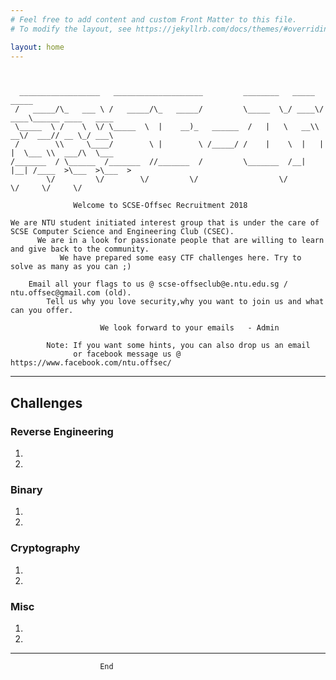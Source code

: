 ```yaml
---
# Feel free to add content and custom Front Matter to this file.
# To modify the layout, see https://jekyllrb.com/docs/themes/#overriding-theme-defaults

layout: home
---
```

```


  __________________   ____________________         ________   _____  _____                     
 /   _____/\_   ___ \ /   _____/\_   _____/         \_____  \_/ ____\/ ____\______ ____   ____  
 \_____  \ /    \  \/ \_____  \  |    __)_   ______  /   |   \   __\\   __\/  ___// __ \_/ ___\ 
 /        \\     \____/        \ |        \ /_____/ /    |    \  |   |  |  \___ \\  ___/\  \___ 
/_______  / \______  /_______  //_______  /         \_______  /__|   |__| /____  >\___  >\___  >
        \/         \/        \/         \/                  \/                 \/     \/     \/ 

              Welcome to SCSE-Offsec Recruitment 2018

We are NTU student initiated interest group that is under the care of SCSE Computer Science and Engineering Club (CSEC).
      We are in a look for passionate people that are willing to learn and give back to the community.
           We have prepared some easy CTF challenges here. Try to solve as many as you can ;)

	Email all your flags to us @ scse-offseclub@e.ntu.edu.sg / ntu.offsec@gmail.com (old).
		Tell us why you love security,why you want to join us and what can you offer.

                    We look forward to your emails   - Admin

        Note: If you want some hints, you can also drop us an email 
              or facebook message us @ https://www.facebook.com/ntu.offsec/
```

------------------------------------------------------------------------------------
## Challenges

### Reverse Engineering

1.
2. 

### Binary

1.
2.

###  Cryptography

1.
2.

###  Misc

1.
2.

-------------------------------------------------------------------------------------

                        End



